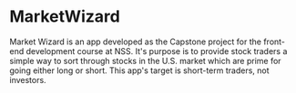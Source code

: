 # MarketWizard
Market Wizard is an app developed as the Capstone project for the front-end development course at NSS.  It's purpose is to provide stock traders a simple way to sort through stocks in the U.S. market which are prime for going either long or short.  This app's target is short-term traders, not investors.